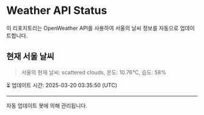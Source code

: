 
# Weather API Status

이 리포지토리는 OpenWeather API를 사용하여 서울의 날씨 정보를 자동으로 업데이트합니다.

## 현재 서울 날씨
> 서울의 현재 날씨: scattered clouds, 온도: 10.76°C, 습도: 58%

⏳ 업데이트 시간: 2025-03-20 03:35:50 (UTC)

---
자동 업데이트 봇에 의해 관리됩니다.
